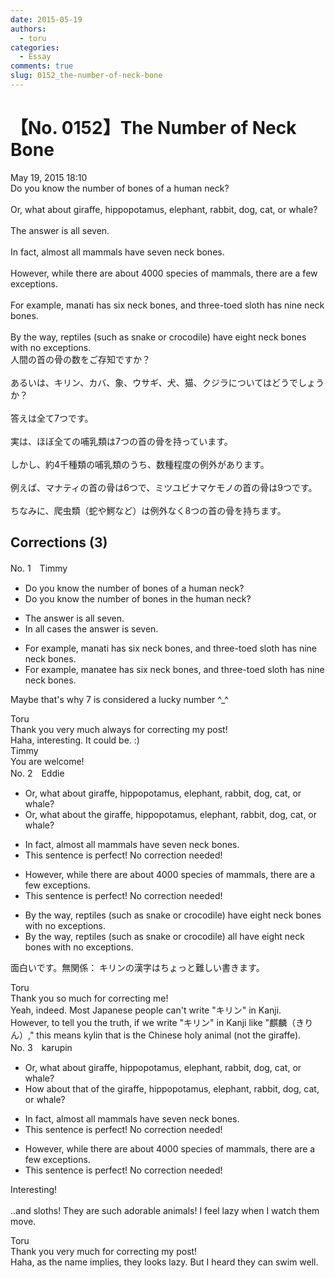 ```yaml
---
date: 2015-05-19
authors:
  - toru
categories:
  - Essay
comments: true
slug: 0152_the-number-of-neck-bone
---
```


# 【No. 0152】The Number of Neck Bone
<div class="date">May 19, 2015 18:10</div>
<div id="post"><div id="body_show_ori">
Do you know the number of bones of a human neck?<br/><br/>Or, what about giraffe, hippopotamus, elephant, rabbit, dog, cat, or whale?<br/><br/>The answer is all seven.<br/><br/>In fact, almost all mammals have seven neck bones.<br/><br/>However, while there are about 4000 species of mammals, there are a few exceptions.<br/><br/>For example, manati has six neck bones, and three-toed sloth has nine neck bones.<br/><br/>By the way, reptiles (such as snake or crocodile) have eight neck bones with no exceptions.
</div></div>

<!-- more -->

<div id="post_ja"><div id="body_show_mo">
人間の首の骨の数をご存知ですか？<br/><br/>あるいは、キリン、カバ、象、ウサギ、犬、猫、クジラについてはどうでしょうか？<br/><br/>答えは全て7つです。<br/><br/>実は、ほぼ全ての哺乳類は7つの首の骨を持っています。<br/><br/>しかし、約4千種類の哺乳類のうち、数種程度の例外があります。<br/><br/>例えば、マナティの首の骨は6つで、ミツユビナマケモノの首の骨は9つです。<br/><br/>ちなみに、爬虫類（蛇や鰐など）は例外なく8つの首の骨を持ちます。
</div></div>

## Corrections (3)
<div id="block"><div class="first_name"> No. 1　<span class="just_name">Timmy</span></div><div id="block2">
<ul class="correction_field">
<li class="incorrect">Do you know the number of bones of a human neck?</li>
<li class="corrected correct">
Do you know the number of bones <span class="f_blue">in the</span> human neck?
</li>
</ul>
<ul class="correction_field">
<li class="incorrect">The answer is all seven.</li>
<li class="corrected correct">
<span class="f_blue">In all cases</span> the answer is seven.
</li>
</ul>
<ul class="correction_field">
<li class="incorrect">For example, manati has six neck bones, and three-toed sloth has nine neck bones.</li>
<li class="corrected correct">
For example, manat<span class="f_blue">ee</span> has six neck bones, and three-toed sloth has nine neck bones.
</li>
</ul>
<p class="comment_small">
 Maybe that's why 7 is considered a lucky number ^_^
</p>

</div><div class="name"><span class="just_name">Toru</span><br>
Thank you very much always for correcting my post!<br/>Haha, interesting. It could be. :)
</div>
<div class="name"><span class="just_name">Timmy</span><br>
You are welcome!
</div>
</div>
<div id="block"><div class="first_name"> No. 2　<span class="just_name">Eddie</span></div><div id="block2">
<ul class="correction_field">
<li class="incorrect">Or, what about giraffe, hippopotamus, elephant, rabbit, dog, cat, or whale?</li>
<li class="corrected correct">
Or, what about<span class="f_red"> the</span> giraffe, hippopotamus, elephant, rabbit, dog, cat, or whale?
</li>
</ul>
<ul class="correction_field">
<li class="incorrect">In fact, almost all mammals have seven neck bones.</li>
<li class="corrected perfect">This sentence is perfect! No correction needed!</li>
</ul>
<ul class="correction_field">
<li class="incorrect">However, while there are about 4000 species of mammals, there are a few exceptions.</li>
<li class="corrected perfect">This sentence is perfect! No correction needed!</li>
</ul>
<ul class="correction_field">
<li class="incorrect">By the way, reptiles (such as snake or crocodile) have eight neck bones with no exceptions.</li>
<li class="corrected correct">
By the way, reptiles (such as snake or crocodile) <span class="f_blue">all</span> have eight neck bones with no exceptions.
</li>
</ul>
<p class="comment_small">
 面白いです。無関係： キリンの漢字はちょっと難しい書きます。
</p>

</div><div class="name"><span class="just_name">Toru</span><br>
Thank you so much for correcting me!<br/>Yeah, indeed. Most Japanese people can't write "キリン" in Kanji.<br/>However, to tell you the truth, if we write "キリン" in Kanji like "麒麟（きりん）," this means kylin that is the Chinese holy animal (not the giraffe).
</div>
</div>
<div id="block"><div class="first_name"> No. 3　<span class="just_name">karupin</span></div><div id="block2">
<ul class="correction_field">
<li class="incorrect">Or, what about giraffe, hippopotamus, elephant, rabbit, dog, cat, or whale?</li>
<li class="corrected correct">
<span class="f_blue">How about that of the</span> giraffe, hippopotamus, elephant, rabbit, dog, cat, or whale?
</li>
</ul>
<ul class="correction_field">
<li class="incorrect">In fact, almost all mammals have seven neck bones.</li>
<li class="corrected perfect">This sentence is perfect! No correction needed!</li>
</ul>
<ul class="correction_field">
<li class="incorrect">However, while there are about 4000 species of mammals, there are a few exceptions.</li>
<li class="corrected perfect">This sentence is perfect! No correction needed!</li>
</ul>
<p class="comment_small">
 Interesting!
 <br/>
 <br/>
 ..and sloths! They are such adorable animals! I feel lazy when I watch them move.
</p>

</div><div class="name"><span class="just_name">Toru</span><br>
Thank you very much for correcting my post!<br/>Haha, as the name implies, they looks lazy. But I heard they can swim well.
</div>
</div>
